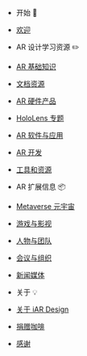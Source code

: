 - 开始 🚀
 - [欢迎]()

- AR 设计学习资源 ✏️
 - [AR 基础知识](/intro-ar)
 - [文档资源](/resources)
 - [AR 硬件产品](/devices)
 - [HoloLens 专题](/hololens)
 - [AR 软件与应用](/apps)
 - [AR 开发](/dev)
 - [工具和资源](/tools)

- AR 扩展信息 📦
 - [Metaverse 元宇宙](/metaverse)
 - [游戏与影视](/art)
 - [人物与团队](/genius)
 - [会议与组织](/conference)
 - [新闻媒体](/press)

- 关于 💡
 - [关于 iAR Design](/about)
 - [捐赠咖啡](/donate)
 - [感谢](/thx)
 
 
